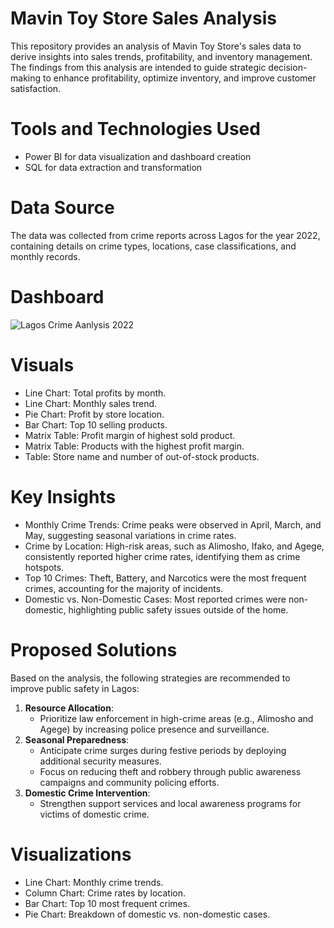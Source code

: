 # Mavin Toy Store Sales Analysis 
This repository provides an analysis of Mavin Toy Store's sales data to derive insights into sales trends, profitability, and inventory management. The findings from this analysis are intended to guide strategic decision-making to enhance profitability, optimize inventory, and improve customer satisfaction.
# Tools and Technologies Used
- Power BI for data visualization and dashboard creation
- SQL for data extraction and transformation
# Data Source
The data was collected from crime reports across Lagos for the year 2022, containing details on crime types, locations, case classifications, and monthly records.
# Dashboard
![Lagos Crime Aanlysis 2022](https://github.com/user-attachments/assets/a1e47928-d76c-4dce-b963-f6572974e9e2)
# Visuals
- Line Chart: Total profits by month.
- Line Chart: Monthly sales trend.
- Pie Chart: Profit by store location.
- Bar Chart: Top 10 selling products.
- Matrix Table: Profit margin of highest sold product.
- Matrix Table: Products with the highest profit margin.
- Table: Store name and number of out-of-stock products.

# Key Insights
- Monthly Crime Trends: Crime peaks were observed in April, March, and May, suggesting seasonal variations in crime rates.
- Crime by Location: High-risk areas, such as Alimosho, Ifako, and Agege, consistently reported higher crime rates, identifying them as crime hotspots.
- Top 10 Crimes: Theft, Battery, and Narcotics were the most frequent crimes, accounting for the majority of incidents.
- Domestic vs. Non-Domestic Cases: Most reported crimes were non-domestic, highlighting public safety issues outside of the home.

# Proposed Solutions
Based on the analysis, the following strategies are recommended to improve public safety in Lagos:
1. **Resource Allocation**:
    - Prioritize law enforcement in high-crime areas (e.g., Alimosho and Agege) by increasing police presence and surveillance.
2. **Seasonal Preparedness**:
    - Anticipate crime surges during festive periods by deploying additional security measures.
    - Focus on reducing theft and robbery through public awareness campaigns and community policing efforts.
3. **Domestic Crime Intervention**:
    - Strengthen support services and local awareness programs for victims of domestic crime.
# Visualizations
- Line Chart: Monthly crime trends.
- Column Chart: Crime rates by location.
- Bar Chart: Top 10 most frequent crimes.
- Pie Chart: Breakdown of domestic vs. non-domestic cases.
